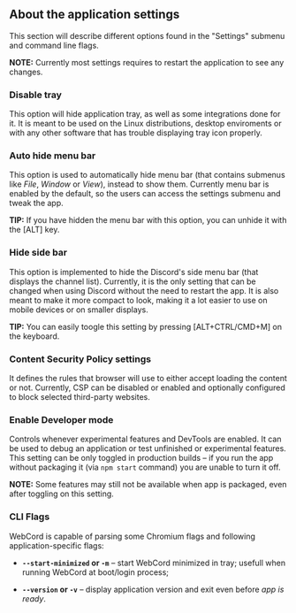 ## About the application settings
This section will describe different options found in the "Settings" submenu and command line flags.

**NOTE:** Currently most settings requires to restart the application to see any changes.

### Disable tray

This option will hide application tray, as well as some integrations done for it. It is meant to be used on the Linux distributions, desktop enviroments or with any other software that has trouble displaying tray icon properly.

### Auto hide menu bar

This option is used to automatically hide menu bar (that contains submenus like *File*, *Window* or *View*), instead to show them. Currently menu bar is enabled by the default, so the users can access the settings submenu and tweak the app.

**TIP:** If you have hidden the menu bar with this option, you can unhide it with the \[ALT\] key.

### Hide side bar

This option is implemented to hide the Discord's side menu bar (that displays the channel list). Currently, it is the only setting that can be changed when using Discord without the need to restart the app. It is also meant to make it more compact to look, making it a lot easier to use on mobile devices or on smaller displays.

**TIP:** You can easily toogle this setting by pressing \[ALT+CTRL/CMD+M\] on the keyboard.

### Content Security Policy settings

It defines the rules that browser will use to either accept loading the content or not. Currently, CSP can be disabled or enabled and optionally configured to block selected third-party websites.

### Enable Developer mode

Controls whenever experimental features and DevTools are enabled. It can be used to debug an application or test unfinished or experimental features. This setting can be only toggled in production builds – if you run the app without packaging it (via `npm start` command) you are unable to turn it off.

**NOTE:** Some features may still not be available when app is packaged, even after toggling on this setting.

### CLI Flags
WebCord is capable of parsing some Chromium flags and following application-specific flags:

* **`--start-minimized` or `-m`** – start WebCord minimized in tray; usefull when running WebCord at boot/login process;

* **`--version` or `-v`** – display application version and exit even before *app is ready*.